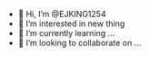 - 👋 Hi, I’m @EJKING1254
- 👀 I’m interested in new thing
- 🌱 I’m currently learning ...
- 💞️ I’m looking to collaborate on ...


<!---
EJKING1254/EJKING1254 is a ✨ special ✨ repository because its `README.md` (this file) appears on your GitHub profile.
You can click the Preview link to take a look at your changes.
--->
